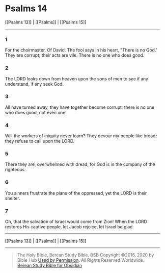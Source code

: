 # Psalms 14

[[Psalms 13]] | [[Psalms]] | [[Psalms 15]]

---

### 1
For the choirmaster. Of David. The fool says in his heart, "There is no God." They are corrupt; their acts are vile. There is no one who does good.

### 2
The LORD looks down from heaven upon the sons of men to see if any understand, if any seek God.

### 3
All have turned away, they have together become corrupt; there is no one who does good, not even one.

### 4
Will the workers of iniquity never learn? They devour my people like bread; they refuse to call upon the LORD.

### 5
There they are, overwhelmed with dread, for God is in the company of the righteous.

### 6
You sinners frustrate the plans of the oppressed, yet the LORD is their shelter.

### 7
Oh, that the salvation of Israel would come from Zion! When the LORD restores His captive people, let Jacob rejoice, let Israel be glad.

---

[[Psalms 13]] | [[Psalms]] | [[Psalms 15]]

---

> The Holy Bible, Berean Study Bible, BSB
> Copyright &copy;2016, 2020 by Bible Hub
> [Used by Permission](https://berean.bible/terms.htm). All Rights Reserved Worldwide.
> [Berean Study Bible for Obsidian](https://github.com/gapmiss/berean-study-bible-for-obsidian)</small>

